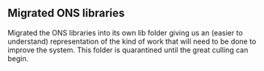 ## Migrated ONS libraries
Migrated the ONS libraries into its own lib folder giving us an (easier to understand) representation of the kind of work that will need to be done to improve the system. This folder is quarantined until the great culling can begin.